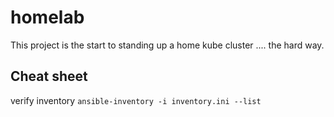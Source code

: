 # homelab
This project is the start to standing up a home kube cluster .... the hard way. 


## Cheat sheet 
verify inventory
`ansible-inventory -i inventory.ini --list`
